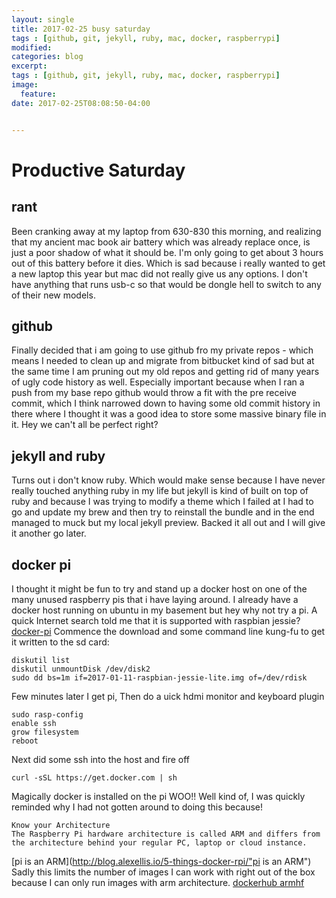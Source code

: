 ```yaml
---
layout: single
title: 2017-02-25 busy saturday
tags : [github, git, jekyll, ruby, mac, docker, raspberrypi]
modified:
categories: blog
excerpt:
tags : [github, git, jekyll, ruby, mac, docker, raspberrypi]
image:
  feature:
date: 2017-02-25T08:08:50-04:00


---
```

# Productive Saturday

## rant
Been cranking away at my laptop from 630-830 this morning, and realizing that my ancient mac book air battery which was already replace once, is just a poor shadow of what it should be. I'm only going to get about 3 hours out of this battery before it dies.  Which is sad because i really wanted to get a new laptop this year but mac did not really give us any options. I don't have anything that runs usb-c so that would be dongle hell to switch to any of their new models.

## github
Finally decided that i am going to use github fro my private repos - which means I needed to clean up and migrate from bitbucket  kind of sad  but at the same time I am pruning out my old repos and getting rid of many years of ugly code history as well.  Especially important because when I ran a push from my base repo github would throw a fit with the pre receive commit, which I think narrowed down to having some old commit history in there where I thought it was a good idea to store some massive binary file in it.  Hey we can't all be perfect right?

## jekyll and ruby
Turns out i don't know ruby.   Which would make sense because I have never really touched anything ruby in my life but jekyll is kind of built on top of ruby and because I was trying to modify a theme which I failed at I had to go and update my brew and then try to reinstall the bundle and in the end managed to muck but my local jekyll preview.  Backed it all out and I will give it another go later. 

## docker pi
I thought it might be fun to try and stand up a docker host on one of the many unused raspberry pis that i have laying around.   I already have a docker host running on ubuntu in my basement but hey why not try a pi. 
A quick Internet search told me that it is supported with raspbian jessie?  [docker-pi](https://www.raspberrypi.org/blog/docker-comes-to-raspberry-pi/ "docker-pi") Commence the download and some command line kung-fu to get it written to the sd card: 
```
diskutil list
diskutil unmountDisk /dev/disk2
sudo dd bs=1m if=2017-01-11-raspbian-jessie-lite.img of=/dev/rdisk
```
Few minutes later I get pi, Then do a uick hdmi monitor and keyboard plugin 
```
sudo rasp-config
enable ssh
grow filesystem
reboot
```
Next did some ssh into the host and fire off
```
curl -sSL https://get.docker.com | sh
``` 
Magically docker is installed on the pi  WOO!! Well kind of, I was quickly reminded why 
I had not gotten around to doing this because! 

```
Know your Architecture
The Raspberry Pi hardware architecture is called ARM and differs from the architecture behind your regular PC, laptop or cloud instance.
```
[pi is an ARM](http://blog.alexellis.io/5-things-docker-rpi/"pi is an ARM")
Sadly this limits the number of images I can work with right out of the box because I can only run images with arm architecture. [dockerhub armhf](https://hub.docker.com/r/armhf/ "armhf")
  
